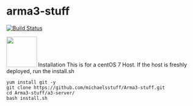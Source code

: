 # arma3-stuff

[![Build Status](https://travis-ci.org/michaelsstuff/Arma3-stuff.svg?branch=master)](https://travis-ci.org/michaelsstuff/Arma3-stuff)

<a href="url"><img src="https://community.bistudio.com/wikidata/images/8/80/Arma_3_logo_black.png" align="left" height="80" ></a>
<br />  
<br />  


Installation
This is for a centOS 7 Host. If the host is freshly deployed, run the install.sh

```
yum install git -y
git clone https://github.com/michaelsstuff/Arma3-stuff.git
cd Arma3-stuff/a3-server/
bash install.sh
```
